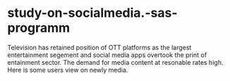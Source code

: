 # study-on-socialmedia.-sas-programm
Television has retained position of OTT platforms as the largest entertainment segement and social media apps overtook the print of entainment sector. The demand for media content at resonable rates high. Here is some users view on newly media.
